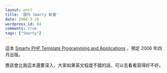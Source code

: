 ```yaml
---
layout: post
title: '國外 Smarty 新書'
date: 2006-3-20
wordpress_id: 84
comments: true
tags: ["Smarty"]
---
```


這本 [Smarty PHP Template Programming and Applications](http://www.packtpub.com/smarty/book) ，預定 2006 年四月出版。

應該會比我這本還要深入，大家如果英文程度不錯的話，可以去看看寫得好不好。

